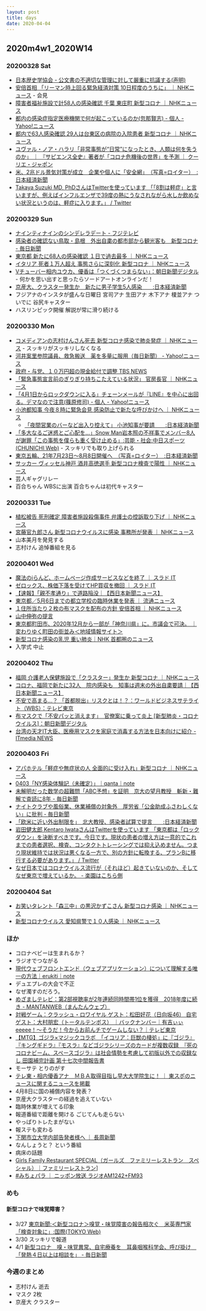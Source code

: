 ```yaml
---
layout: post
title: days
date: 2020-04-04
---
```

## 2020m4w1_2020W14

### 20200328 Sat
- [日本歴史学協会 - 公文書の不適切な管理に対して厳重に抗議する(声明)](http://www.nichirekikyo.com/statement/statement20200321.html)
- [安倍首相 「リーマン時上回る緊急経済対策 10日程度のうちに」 ｜ NHKニュース](https://www3.nhk.or.jp/news/html/20200328/k10012355581000.html) - 会見
- [障害者福祉施設で計58人の感染確認 千葉 東庄町 新型コロナ ｜ NHKニュース](https://www3.nhk.or.jp/news/html/20200328/k10012355661000.html)
- [都内の感染症指定医療機関で何が起こっているのか(忽那賢志) - 個人 - Yahoo!ニュース](https://news.yahoo.co.jp/byline/kutsunasatoshi/20200328-00170113/)
- [都内で63人感染確認 29人は台東区の病院の入院患者 新型コロナ ｜ NHKニュース](https://www3.nhk.or.jp/news/html/20200328/k10012355481000.html)
- [ユヴァル・ノア・ハラリ「非常事態が“日常”になったとき、人類は何を失うのか」 ｜ 『サピエンス全史』著者が「コロナ危機後の世界」を予測 ｜ クーリエ・ジャポン](https://courrier.jp/news/archives/195233/?ate_cookie=1585408811)
- [米、2兆ドル景気対策が成立　企業や個人に「安全網」　（写真=ロイター）　:日本経済新聞](https://www.nikkei.com/article/DGXMZO57360060X20C20A3EA2000/)
- [Takaya Suzuki MD, PhDさんはTwitterを使っています 「「8割は軽症」と言いますが、例えばインフルエンザで39度の熱にうなされながら水しか飲めない状況というのは、軽症に入ります。」 / Twitter](https://twitter.com/suzuki_takaya/status/1243545211428638720)

### 20200329 Sun
- [ナインティナインのシンデレラデート - フジテレビ](https://www.fujitv.co.jp/b_hp/99_cinderelladate/index.html)
- [感染者の確認ない鳥取・島根　外出自粛の都市部から観光客も　新型コロナ - 毎日新聞](https://mainichi.jp/articles/20200328/k00/00m/040/161000c)
- [東京都 新たに68人の感染確認 １日で過去最多 ｜ NHKニュース](https://www3.nhk.or.jp/news/html/20200329/k10012356371000.html)
- [イタリア 死者１万人超え 事態さらに深刻化 新型コロナ ｜ NHKニュース](https://www3.nhk.or.jp/news/html/20200329/k10012356061000.html)
- [Vチューバー相内ユウカ、優香は「つくづくつまらない」：朝日新聞デジタル](https://www.asahi.com/articles/ASN3L62KGN3CUCVL01S.html) - 何かを思い出すと思ったらソードアートオンラインだ！
- [京産大、クラスター発生か　新たに男子学生5人感染　　:日本経済新聞](https://www.nikkei.com/article/DGXMZO57384390Z20C20A3000000/)
- フジアナのインスタが盛んな日曜日 宮司アナ 生田アナ 木下アナ 榎並アナ ついでに 谷尻キャスター
- ハスリンピック開催 解説が常に滑り続ける

### 20200330 Mon
- [コメディアンの志村けんさん死去 新型コロナ感染で肺炎発症 ｜ NHKニュース](https://www3.nhk.or.jp/news/html/20200330/k10012357011000.html) - スッキリがスッキリしなくなる
- [河井案里参院議員、救急搬送　薬を多量に服用（毎日新聞） - Yahoo!ニュース](https://headlines.yahoo.co.jp/hl?a=20200330-00000028-mai-soci)
- [政府・与党、１０万円超の現金給付で調整 TBS NEWS](https://news.tbs.co.jp/newseye/tbs_newseye3943104.html)
- [「緊急事態宣言前のぎりぎり持ちこたえている状況」 官房長官 ｜ NHKニュース](https://www3.nhk.or.jp/news/html/20200330/k10012357281000.html)
- [「4月1日からロックダウンに入る」チェーンメールが『LINE』を中心に出回る。デマなので注意(篠原修司) - 個人 - Yahoo!ニュース](https://news.yahoo.co.jp/byline/shinoharashuji/20200330-00170566/)
- [小池都知事 今夜８時に緊急会見 感染防止で新たな呼びかけへ ｜ NHKニュース](https://www3.nhk.or.jp/news/html/20200330/k10012357881000.html)
  - [「夜間営業のバーなど出入り控えて」 小池知事が要請　　:日本経済新聞](https://www.nikkei.com/article/DGXMZO57423520Q0A330C2MM8000/)
- [「多大なるご迷惑とご心配を…」Snow Man岩本照の不祥事でメンバー8人が謝罪「この事態を僕らも重く受け止める」:芸能・社会:中日スポーツ(CHUNICHI Web)](https://www.chunichi.co.jp/chuspo/article/entertainment/news/CK2020033002100171.html) - スッキリでも取り上げられる
- [東京五輪、21年7月23日～8月8日開催へ　（写真=ロイター）　:日本経済新聞](https://www.nikkei.com/article/DGXMZO57407700Q0A330C2MM8000/)
- [サッカー ヴィッセル神戸 酒井高徳選手 新型コロナ検査で陽性 ｜ NHKニュース](https://www3.nhk.or.jp/news/html/20200330/k10012358101000.html)
- 芸人ギャグリレー
- 百合ちゃん WBSに出演 百合ちゃんは初代キャスター

### 20200331 Tue
- [植松被告 死刑確定 障害者施設殺傷事件 弁護士の控訴取り下げ ｜ NHKニュース](https://www3.nhk.or.jp/news/html/20200331/k10012358931000.html)
- [宮藤官九郎さん 新型コロナウイルスに感染 事務所が発表 ｜ NHKニュース](https://www3.nhk.or.jp/news/html/20200331/k10012361091000.html)
- 山本美月を発見する
- 志村けん 追悼番組を見る

### 20200401 Wed
- [魔法のiらんど、ホームページ作成サービスなどを終了 ｜ スラド IT](https://it.srad.jp/story/20/04/01/1419258/)
- [ゼロックス、株価下落を受けてHP買収を撤回 ｜ スラド IT](https://it.srad.jp/story/20/04/01/1419237/)
- [【速報】「親不孝通り」で道路陥没｜【西日本新聞ニュース】](https://www.nishinippon.co.jp/item/n/596926/)
- [東京都／5月6日までの都立学校の臨時休業を発表 ｜ 流通ニュース](https://www.ryutsuu.biz/government/m040247.html)
- [１住所当たり２枚の布マスクを配布の方針 安倍首相 ｜ NHKニュース](https://www3.nhk.or.jp/news/html/20200401/k10012362911000.html)
- [山中伸弥の提言](https://covid19-yamanaka.com/cont6/main.html)
- [東京都町田市、2020年12月から一部が「神奈川県」に。市議会で可決。 ｜ 変わりゆく町田の街並み＜地域情報サイト＞](https://kawariyuku-machida.com/article/32211.html)
- [新型コロナ感染の乳児 重い肺炎｜NHK 首都圏のニュース](https://www3.nhk.or.jp/shutoken-news/20200401/1000046587.html)
- 入学式 中止

### 20200402 Thu
- [福岡 介護老人保健施設で「クラスター」発生か 新型コロナ ｜ NHKニュース](https://www3.nhk.or.jp/news/html/20200402/k10012364981000.html)
- [コロナ、福岡で新たに32人　院内感染も　知事は週末の外出自粛要請｜【西日本新聞ニュース】](https://www.nishinippon.co.jp/item/n/597186/)
- [不安で高まる…？ 「首都脱出」リスクとは！？：ワールドビジネスサテライト（WBS）：テレビ東京](https://www.tv-tokyo.co.jp/mv/wbs/newsl/post_199883/)
- [布マスクで「不安パッと消えます」　官僚案に乗って炎上 [新型肺炎・コロナウイルス]：朝日新聞デジタル](https://www.asahi.com/articles/ASN426G43N42UTFK00V.html)
- [台湾の天才IT大臣、医療用マスクを家庭で消毒する方法を日本向けに紹介 - ITmedia NEWS](https://www.itmedia.co.jp/news/articles/2004/02/news144.html)

### 20200403 Fri
- [アパホテル「軽症や無症状の人 全面的に受け入れ」新型コロナ ｜ NHKニュース](https://www3.nhk.or.jp/news/html/20200403/k10012366641000.html?utm_int=all_side_ranking-social_002)
- [0403「NY感染体験記（未確定）」｜qanta｜note](https://note.com/qantasmz/n/na170878156cc)
- [未解明だった数学の超難問「ABC予想」を証明　京大の望月教授　斬新・難解で査読に8年 - 毎日新聞](https://mainichi.jp/articles/20200403/k00/00m/040/093000c)
- [ナイトクラブや風俗業、休業補償の対象外　厚労省「公金助成ふさわしくない」に批判 - 毎日新聞](https://mainichi.jp/articles/20200403/k00/00m/040/007000c)
- [「欧米に近い外出制限を」　北大教授、感染者試算で提言　　:日本経済新聞](https://www.nikkei.com/article/DGXMZO57610560T00C20A4MM0000/)
- [岩田健太郎 Kentaro IwataさんはTwitterを使っています 「東京都は「ロックダウン」を決断すべきです。今日です。現状の患者の増え方は一意的でこれまでの患者選択、検査、コンタクトトレーシングでは抑え込めません。つまり現状維持では状況は悪くなる一方で、別の方針に転換する、プランBに移行する必要があります。」 / Twitter](https://twitter.com/georgebest1969/status/1245856263331704832)
- [なぜ日本ではコロナウイルス流行が（それほど）起きていないのか、そしてなぜ東京で増えているか。 - 楽園はこちら側](https://georgebest1969.typepad.jp/blog/2020/04/%E3%81%AA%E3%81%9C%E6%97%A5%E6%9C%AC%E3%81%A7%E3%81%AF%E3%82%B3%E3%83%AD%E3%83%8A%E3%82%A6%E3%82%A4%E3%83%AB%E3%82%B9%E6%B5%81%E8%A1%8C%E3%81%8C%E3%81%9D%E3%82%8C%E3%81%BB%E3%81%A9%E8%B5%B7%E3%81%8D%E3%81%A6%E3%81%84%E3%81%AA%E3%81%84%E3%81%AE%E3%81%8B%E3%81%9D%E3%81%97%E3%81%A6%E3%81%AA%E3%81%9C%E6%9D%B1%E4%BA%AC%E3%81%A7%E5%A2%97%E3%81%88%E3%81%A6%E3%81%84%E3%82%8B.html)


### 20200404 Sat
- [お笑いタレント「森三中」の黒沢かずこさん 新型コロナ感染 ｜ NHKニュース](https://www3.nhk.or.jp/news/html/20200404/k10012368031000.html?utm_int=all_side_ranking-social_001)
- [新型コロナウイルス 愛知県警で１０人感染 ｜ NHKニュース](https://www3.nhk.or.jp/news/html/20200404/k10012367991000.html)

### ほか
- コロナベビーは生まれるか？
- ラジオでつながる
- [現代ウェブフロントエンド（ウェブアプリケーション）について理解する唯一の方法｜erukiti｜note](https://note.com/erukiti/n/nffdcbfafbabb)
- デュエプレの大会で不正
- なぜ濁すのだろう。
- [めざましテレビ：第2部視聴率が2年連続同時間帯1位を獲得　2018年度に続き - MANTANWEB（まんたんウェブ）](https://mantan-web.jp/article/20200330dog00m200011000c.html)
- [対戦ゲーム：クラッシュ・ロワイヤル ゲスト：松田好花（日向坂46） 自宅ゲスト：大村朋宏（トータルテンボス） ｜バックナンバー｜有吉ぃぃeeeee！～そうだ！今からお前んチでゲームしない？｜テレビ東京](https://www.tv-tokyo.co.jp/ariyoshieeeee/backnumber/index.html?trgt=20200329)
- [【MTG】ゴジラ×マジックコラボ　「イコリア：巨獣の棲処」に『ゴジラ』『キングギドラ』『モスラ』などゴジラシリーズのカードが複数収録　『死のコロナビーム、スペースゴジラ』は社会情勢を考慮して初版以外での収録なし 田園補完計画 第十七次中間報告書](https://supersolenoid.blog.fc2.com/blog-entry-20901.html)
- モーサテ とりのがす
- [テレ東・相内優香アナ　ＭＢＡ取得目指し早大大学院生に！ ｜ 東スポのニュースに関するニュースを掲載](https://www.tokyo-sports.co.jp/entame/news/1803453/)
- 4月8日に国の補償内容を発表？
- 京産大クラスターの経過を追えていない
- 臨時休業が増えてる印象
- 報道番組で距離を開ける ごじてんも走らない
- やっぱりトレたまがない
- 報ステも変わる
- [下関市立大学内部告発者様へ ｜ 長周新聞](https://www.chosyu-journal.jp/column/16307)
- なんしょうと？ という番組
- 病床の話題
- [Girls Family Restaurant SPECIAL（ガールズ　ファミリーレストラン　スペシャル）｜ファミリーレストラン](http://special.favy.jp/)]
- [#みちょパラ ｜ ニッポン放送 ラジオAM1242+FM93](https://www.1242.com/michopa/)

### めも
#### 新型コロナで味覚障害？
- 3/27 [東京新聞:＜新型コロナ＞嗅覚・味覚障害の報告相次ぐ　米英専門家「検査対象に」:国際(TOKYO Web)](https://www.tokyo-np.co.jp/article/world/list/202003/CK2020032702000276.html)
- 3/30 スッキリで報道
- 4/1 [新型コロナ　嗅・味覚異常、自宅療養を　耳鼻咽喉科学会、呼び掛け　「発熱４日以上は相談を」 - 毎日新聞](https://mainichi.jp/articles/20200401/dde/007/040/038000c)

### 今週のまとめ
- 志村けん 逝去
- マスク 2枚
- 京産大 クラスター